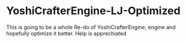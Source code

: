 # YoshiCrafterEngine-LJ-Optimized
This is going to be a whole Re-do of YoshiCrafterEngine, engine and hopefully optimize it better. Help is apprechiated
